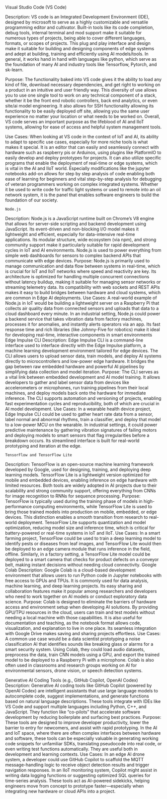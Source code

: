 Visual Studio Code (VS Code)

Description: VS code is an Integrated Development Environment (IDE), designed by microsoft to serve as a highly customizable and versatile programming editor and cultivator. Built-in tools like its code completion, debug tools, internal terminal and mod support make it suitable for numerous types of projects, being able to cover different languages, formats, or scopes of projects. This plug and play interface and design make it suitable for building and designing components of edge systems and adept at building, training and efficiently using AI models/tools. In general, it works hand in hand with languages like python, which serve as the foundation of many AI and industry tools like Tensorflow, Pytorch, and sk-learn. 

Purpose: The functionality baked into VS code gives it the ability to load any kind of file, download necessary dependencies, and get right to working on a product in an intuitive and user friendly way. This diversity of use allows you to use one single tool to work on any technical component of a stack, whether it be the front end robotic controllers, back end analytics, or even site/ai model engineering. It also allows for SSH functionality allowing its functionality to be easily deployed off site, allowing you the same user experience no matter your location or what needs to be worked on. Overall, VS code serves an important purpose as the lifeblood of AI and IIoT systems, allowing for ease of access and helpful system management tools.

Use Cases: When looking at VS code in the context of IoT and AI, its ability to adapt to specific use cases, especially for more niche tools is what makes it special. It is an editor that can easily and seamlessly connect with hardware such as raspberry pis or Arduinos, using plugins like PlatformIO to easily develop and deploy prototypes for projects. It can also utilize specific programs that enable the deployment of real-time or edge systems, which is vital in the AI and IIoT world. Especially modifications like the jupyter notebooks add-on allows for step by step analysis of code enabling both ease of learning for beginners and vital step-by-step analysis for debugging of veteran programmers working on complex integrated systems. Whether it be used to write code for traffic light systems or used to remote into an oil network system, it is the panel that enables software engineers to build the foundation of our society. 

	Node.js
Description: Node.js is a JavaScript runtime built on Chrome’s V8 engine that allows for server-side scripting and backend development using JavaScript. Its event-driven and non-blocking I/O model makes it lightweight and efficient, especially for data-intensive real-time applications. Its modular structure, wide ecosystem (via npm), and strong community support make it particularly suitable for rapid development cycles in IoT and AI environments. Node.js is used to power everything from simple web dashboards for sensors to complex backend APIs that communicate with edge devices.
Purpose: Node.js is primarily used to manage communication and data flow between systems in real-time, which is crucial for IoT and IIoT networks where speed and reactivity are key. Its architecture is optimized for handling multiple concurrent connections without latency buildup, making it suitable for managing sensor networks or streaming telemetry data. Its compatibility with web sockets and REST APIs makes it easy to build bridges between hardware and cloud systems, which are common in Edge AI deployments.
Use Cases: A real-world example of Node.js in IoT would be building a lightweight server on a Raspberry Pi that collects air quality data from connected sensors and uploads that data to a cloud dashboard every minute. In an industrial setting, Node.js could power a backend service that takes vibration data from factory machines, processes it for anomalies, and instantly alerts operators via an app. Its fast response time and rich libraries (like Johnny-Five for robotics) make it ideal for developing real-time, interactive components in smart environments
	Edge Impulse CLI
Description: Edge Impulse CLI is a command-line interface used to interface directly with the Edge Impulse platform, a machine learning development environment tailored for edge devices. The CLI allows users to upload sensor data, train models, and deploy AI systems directly to microcontrollers and low-power edge hardware. It bridges the gap between raw embedded hardware and powerful AI pipelines by simplifying data collection and model iteration.
Purpose: The CLI serves as a vital link between embedded development and AI model training. It allows developers to gather and label sensor data from devices like accelerometers or microphones, run training pipelines from their local machines, and deploy models back onto the hardware for immediate inference. The CLI supports automation and versioning of projects, enabling fast experimentation cycles and reproducibility, both of which are crucial in AI model development.
Use Cases: In a wearable health device project, Edge Impulse CLI could be used to gather heart rate data from a sensor, label normal and abnormal rhythms, train a classifier, and deploy that model to a low-power MCU on the wearable. In industrial settings, it could power predictive maintenance by gathering vibration signatures of failing motors and deploying models to smart sensors that flag irregularities before a breakdown occurs. Its streamlined interface is built for real-world prototyping and iteration at the edge.






	TensorFlow and TensorFlow Lite
Description: TensorFlow is an open-source machine learning framework developed by Google, used for designing, training, and deploying deep learning models. TensorFlow Lite is a lightweight version optimized for mobile and embedded devices, enabling inference on edge hardware with limited resources. Both tools are widely adopted in AI projects due to their scalability and strong community support, offering everything from CNNs for image recognition to RNNs for sequence processing.
Purpose: TensorFlow is typically used during the training phase of models in high-performance computing environments, while TensorFlow Lite is used to bring those trained models into production on mobile, embedded, or edge devices. This distinction enables a smooth transition from research to real-world deployment. TensorFlow Lite supports quantization and model optimization, reducing model size and inference time, which is critical for battery-powered or real-time systems in IoT and IIoT.
Use Cases: In a smart farming project, TensorFlow could be used to train a deep learning model to identify pests or diseases from leaf images, and TensorFlow Lite would then be deployed to an edge camera module that runs inference in the field, offline. Similarly, in a factory setting, a TensorFlow Lite model could be deployed to a smart camera that checks for product defects on a conveyor belt, making instant decisions without needing cloud connectivity.
	Google Colab
Description: Google Colab is a cloud-based development environment that allows users to run Python code in Jupyter notebooks with free access to GPUs and TPUs. It is commonly used for data analysis, machine learning, and deep learning projects. Its easy sharing and collaboration features make it popular among researchers and developers who need to work together on AI models or conduct exploratory data science.
Purpose: Colab is designed to eliminate the barriers of hardware access and environment setup when developing AI solutions. By providing GPU/TPU resources in the cloud, users can train and test models without needing a local machine with those capabilities. It is also useful for documentation and teaching, as the notebook format allows code, visualization, and explanation to live in one place. Its seamless integration with Google Drive makes saving and sharing projects effortless.
Use Cases: A common use case would be a data scientist prototyping a noise classification AI that identifies sounds like breaking glass or alarms for a smart security system. Using Colab, they could load audio datasets, preprocess the data, train CNN models using a GPU, and export the trained model to be deployed to a Raspberry Pi with a microphone. Colab is also often used in classrooms and research groups working on AI for environmental sensors, drone vision, or speech detection systems.

Generative AI Coding Tools (e.g., GitHub Copilot, OpenAI Codex)
Description: Generative AI coding tools like GitHub Copilot (powered by OpenAI Codex) are intelligent assistants that use large language models to autocomplete code, suggest implementations, and generate functions based on natural language descriptions. These tools integrate with IDEs like VS Code and support multiple languages including Python, C++, and JavaScript. They function like “co-pilots” that accelerate software development by reducing boilerplate and surfacing best practices.
Purpose: These tools are designed to improve developer productivity, lower the barrier to entry for newcomers, and assist with rapid prototyping. In the AI and IoT space, where there are often complex interfaces between hardware and software, these tools can be especially valuable in generating working code snippets for unfamiliar SDKs, translating pseudocode into real code, or even writing test functions automatically. They are useful both in development and learning contexts.
Use Cases: In an edge AI drone system, a developer could use GitHub Copilot to scaffold the MQTT message-handling logic to receive object detection results and trigger navigation responses. In an IIoT monitoring system, Copilot might assist in writing data logging functions or suggesting optimized SQL queries for time-series analysis. These tools act as AI-powered sidekicks, helping engineers move from concept to prototype faster—especially when integrating new hardware or cloud APIs into a project.


